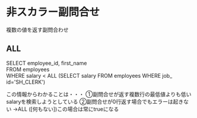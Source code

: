 # 非スカラー副問合せ
複数の値を返す副問合わせ
## ALL
SELECT employee_id, first_name  
FROM employees  
WHERE salary < ALL (SELECT salary FROM employees WHERE job_ id='SH_CLERK')

この情報からわかることは・・・
①副問合せが返す複数行の最低値よりも低いsalaryを検索しようとしている
②副問合せが0行返す場合でもエラーは起きない
→ALL ([何もない])この場合は常にtrueになる

